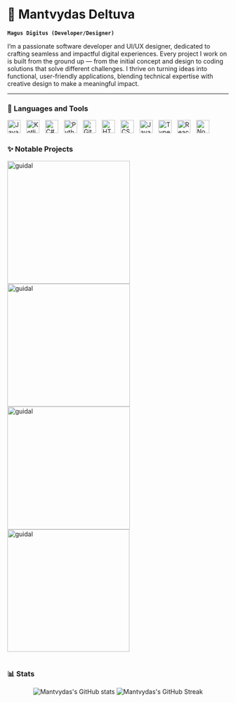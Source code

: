 # 🥑 Mantvydas Deltuva

**`Magus Digitus (Developer/Designer)`**

I’m a passionate software developer and UI/UX designer, dedicated to crafting seamless and impactful digital experiences. Every project I work on is built from the ground up — from the initial concept and design to coding solutions that solve different challenges. I thrive on turning ideas into functional, user-friendly applications, blending technical expertise with creative design to make a meaningful impact.

---

### 🔧 Languages and Tools

<img align="left" alt="Java" width="30px" style="padding-right:10px;" src="https://cdn.jsdelivr.net/gh/devicons/devicon/icons/java/java-original.svg"/>
<img align="left" alt="Kotlin" width="30px" style="padding-right:10px;" src="https://cdn.jsdelivr.net/gh/devicons/devicon/icons/kotlin/kotlin-original.svg"/>
<img align="left" alt="C#" width="30px" style="padding-right:10px;" src="https://cdn.jsdelivr.net/gh/devicons/devicon/icons/csharp/csharp-original.svg" />
<img align="left" alt="Python" width="30px" style="padding-right:10px;" src="https://cdn.jsdelivr.net/gh/devicons/devicon/icons/python/python-plain.svg" />
<img align="left" alt="Git" width="30px" style="padding-right:10px;" src="https://cdn.jsdelivr.net/gh/devicons/devicon/icons/git/git-original.svg" />
<img align="left" alt="HTML" width="30px" style="padding-right:10px;" src="https://cdn.jsdelivr.net/gh/devicons/devicon/icons/html5/html5-plain.svg" />
<img align="left" alt="CSS" width="30px" style="padding-right:10px;" src="https://cdn.jsdelivr.net/gh/devicons/devicon/icons/css3/css3-plain.svg" />
<img align="left" alt="JavaScript" width="30px" style="padding-right:10px;" src="https://cdn.jsdelivr.net/gh/devicons/devicon/icons/javascript/javascript-plain.svg" />
<img align="left" alt="TypeScript" width="30px" style="padding-right:10px;" src="https://cdn.jsdelivr.net/gh/devicons/devicon/icons/typescript/typescript-plain.svg" />
<img align="left" alt="React" width="30px" style="padding-right:10px;" src="https://cdn.jsdelivr.net/gh/devicons/devicon/icons/react/react-original.svg" />
<img align="left" alt="NodeJS" width="30px" style="padding-right:10px;" src="https://cdn.jsdelivr.net/gh/devicons/devicon/icons/nodejs/nodejs-original.svg" />
<br />

#

### ✨ Notable Projects

<p align="left">
  <a href="https://github.com/mantvydasdeltuva/guidal">
    <img width="279" src="https://denvercoder1-github-readme-stats.vercel.app/api/pin/?username=mantvydasdeltuva&repo=guidal&theme=apprentice&border_radius=8&hide_border=true" alt="guidal">
  </a>
  <a href="https://github.com/mantvydasdeltuva/guidal">
    <img width="279" src="https://denvercoder1-github-readme-stats.vercel.app/api/pin/?username=mantvydasdeltuva&repo=guidal&theme=apprentice&border_radius=8&hide_border=true" alt="guidal">
  </a>
  <a href="https://github.com/mantvydasdeltuva/guidal">
    <img width="279" src="https://denvercoder1-github-readme-stats.vercel.app/api/pin/?username=mantvydasdeltuva&repo=guidal&theme=apprentice&border_radius=8&hide_border=true" alt="guidal">
  </a>
  <a href="https://github.com/mantvydasdeltuva/guidal">
    <img width="278" src="https://denvercoder1-github-readme-stats.vercel.app/api/pin/?username=mantvydasdeltuva&repo=guidal&theme=react&bg_color=1F222E&title_color=F85D7F&hide_border=true&icon_color=F8D866&show_icons=false" alt="guidal">
  </a>
</p>

#

### 📊 Stats

<div align="center">
<img src="https://github-readme-stats.vercel.app/api?username=mantvydasdeltuva&theme=apprentice&card_width=400&line_height=26&border_radius=8&text_color=F0F6FC&icon_color=44911B&bg_color=1E242A&ring_color=44911B&text_bold=false&show_icons=true&hide_title=true&hide_border=true" alt="Mantvydas's GitHub stats">
<img src="https://streak-stats.demolab.com?user=mantvydasdeltuva&theme=apprentice&card_width=400&card_height=171&border_radius=8&background=1E242A&stroke=3D444D&ring=44911B&fire=44911B&currStreakNum=44911B&sideNums=F0F6FC&currStreakLabel=F0F6FC&dates=9198A1&sideLabels=F0F6FC&show_icons=true&hide_border=true" alt="Mantvydas's GitHub Streak">
</div>
